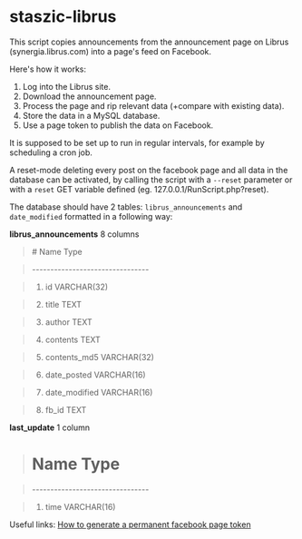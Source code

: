 # staszic-librus

This script copies announcements from the announcement page on Librus (synergia.librus.com) into a page's feed on Facebook.

Here's how it works:

1. Log into the Librus site.
2. Download the announcement page.
3. Process the page and rip relevant data (+compare with existing data).
4. Store the data in a MySQL database.
5. Use a page token to publish the data on Facebook.

It is supposed to be set up to run in regular intervals, for example by scheduling a cron job.

A reset-mode deleting every post on the facebook page and all data in the database can be activated, by calling the script with a `--reset` parameter or with a `reset` GET variable defined (eg. 127.0.0.1/RunScript.php?reset).

The database should have 2 tables: `librus_announcements` and `date_modified` formatted in a following way:

**librus_announcements**
8 columns
>\#	Name			Type

>\--------------------------------

>1.	id				VARCHAR(32)

>2.	title			TEXT

>3.	author			TEXT

>4.	contents		TEXT

>5.	contents_md5	VARCHAR(32)

>6.	date_posted		VARCHAR(16)

>7.	date_modified	VARCHAR(16)

>8.	fb_id			TEXT

**last_update**
1 column
>#	Name			Type

>\--------------------------------

>1.	time			VARCHAR(16)




Useful links:
[How to generate a permanent facebook page token](http://stackoverflow.com/questions/32876100/get-page-access-token-with-facebook-api-5-0-php)